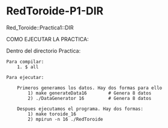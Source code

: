 # RedToroide-P1-DIR
Red_Toroide::Practica1::DIR


COMO EJECUTAR LA PRACTICA: 

Dentro del directorio Practica: 

    Para compilar: 
        1. $ all

    Para ejecutar:

        Primeros generamos los datos. Hay dos formas para ello
            1) make generateData16        # Genera 8 datos 
            2) ./DataGenerator 16         # Genera 8 datos

        Despues ejecutamos el programa. Hay dos formas: 
            1) make toroide_16
            2) mpirun -n 16 ./RedToroide
